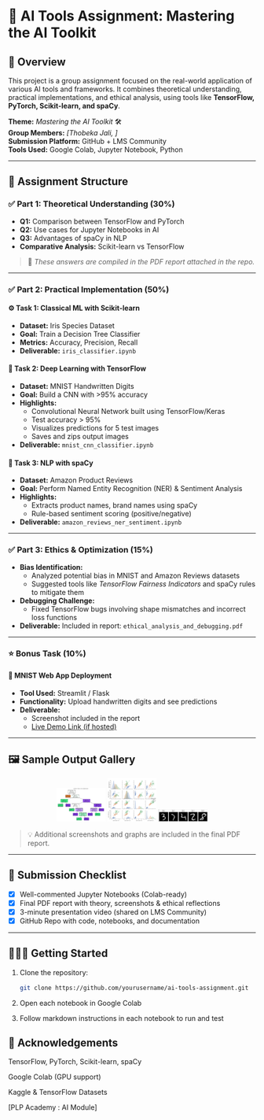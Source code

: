 # 🧠 AI Tools Assignment: Mastering the AI Toolkit

## 📘 Overview

This project is a group assignment focused on the real-world application of various AI tools and frameworks. It combines theoretical understanding, practical implementations, and ethical analysis, using tools like **TensorFlow, PyTorch, Scikit-learn, and spaCy**.

**Theme:** *Mastering the AI Toolkit* 🛠️  
**Group Members:** *[Thobeka Jali, ]*  
**Submission Platform:** GitHub + LMS Community  
**Tools Used:** Google Colab, Jupyter Notebook, Python

---

## 📌 Assignment Structure

### ✅ Part 1: Theoretical Understanding (30%)

- **Q1:** Comparison between TensorFlow and PyTorch
- **Q2:** Use cases for Jupyter Notebooks in AI
- **Q3:** Advantages of spaCy in NLP
- **Comparative Analysis:** Scikit-learn vs TensorFlow

> 📝 *These answers are compiled in the PDF report attached in the repo.*

---

### ✅ Part 2: Practical Implementation (50%)

#### ⚙️ Task 1: Classical ML with Scikit-learn

- **Dataset:** Iris Species Dataset
- **Goal:** Train a Decision Tree Classifier
- **Metrics:** Accuracy, Precision, Recall
- **Deliverable:** `iris_classifier.ipynb`

#### 🤖 Task 2: Deep Learning with TensorFlow

- **Dataset:** MNIST Handwritten Digits
- **Goal:** Build a CNN with >95% accuracy
- **Highlights:**
  - Convolutional Neural Network built using TensorFlow/Keras
  - Test accuracy > 95%
  - Visualizes predictions for 5 test images
  - Saves and zips output images
- **Deliverable:** `mnist_cnn_classifier.ipynb`

#### 🧾 Task 3: NLP with spaCy

- **Dataset:** Amazon Product Reviews
- **Goal:** Perform Named Entity Recognition (NER) & Sentiment Analysis
- **Highlights:**
  - Extracts product names, brand names using spaCy
  - Rule-based sentiment scoring (positive/negative)
- **Deliverable:** `amazon_reviews_ner_sentiment.ipynb`

---

### ✅ Part 3: Ethics & Optimization (15%)

- **Bias Identification:**
  - Analyzed potential bias in MNIST and Amazon Reviews datasets
  - Suggested tools like *TensorFlow Fairness Indicators* and spaCy rules to mitigate them
- **Debugging Challenge:**
  - Fixed TensorFlow bugs involving shape mismatches and incorrect loss functions
- **Deliverable:** Included in report: `ethical_analysis_and_debugging.pdf`

---

### ⭐ Bonus Task (10%)

#### 📱 MNIST Web App Deployment

- **Tool Used:** Streamlit / Flask
- **Functionality:** Upload handwritten digits and see predictions
- **Deliverable:**
  - Screenshot included in the report
  - [Live Demo Link (if hosted)](https://example.com)

---

## 🖼️ Sample Output Gallery

<p align="center">
  <img src="screenshots/iris_tree (1).png" width="100"/>
  <img src="screenshots/iris_pairplot.png" width="100"/>
  <img src="screenshots/Deep Learning Prediction Images.png" width="100"/>
</p>

> 💡 Additional screenshots and graphs are included in the final PDF report.

---

## 📎 Submission Checklist

- [x] Well-commented Jupyter Notebooks (Colab-ready)
- [x] Final PDF report with theory, screenshots & ethical reflections
- [x] 3-minute presentation video (shared on LMS Community)
- [x] GitHub Repo with code, notebooks, and documentation

---

## 👩🏾‍💻 Getting Started

1. Clone the repository:
   ```bash
   git clone https://github.com/yourusername/ai-tools-assignment.git


2. Open each notebook in Google Colab

3. Follow markdown instructions in each notebook to run and test

## 🤝 Acknowledgements

TensorFlow, PyTorch, Scikit-learn, spaCy

Google Colab (GPU support)

Kaggle & TensorFlow Datasets

[PLP Academy : AI Module]
